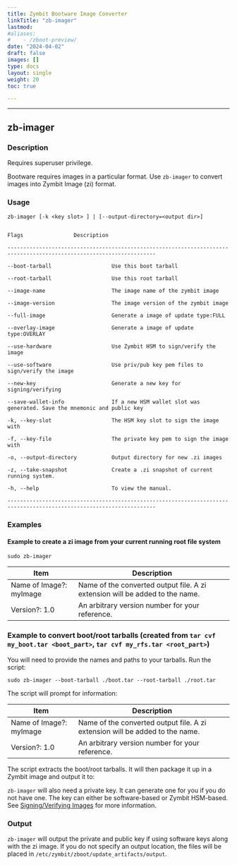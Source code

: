 ```yaml
---
title: Zymbit Bootware Image Converter
linkTitle: "zb-imager"
lastmod:
#aliases:
#    - /zboot-preview/
date: "2024-04-02"
draft: false
images: []
type: docs
layout: single
weight: 20
toc: true

---
```


-----


## zb-imager

### Description

Requires superuser privilege. 

Bootware requires images in a particular format. Use `zb-imager` to convert images into Zymbit Image (zi) format.

### Usage

```
zb-imager [-k <key slot> ] | [--output-directory=<output dir>]


Flags                Description

---------------------------------------------------------------------------------------------------------------------

--boot-tarball                   Use this boot tarball

--root-tarball                   Use this root tarball

--image-name                     The image name of the zymbit image

--image-version                  The image version of the zymbit image

--full-image                     Generate a image of update type:FULL

--overlay-image                  Generate a image of update type:OVERLAY

--use-hardware                   Use Zymbit HSM to sign/verify the image

--use-software                   Use priv/pub key pem files to sign/verify the image

--new-key                        Generate a new key for signing/verifying

--save-wallet-info               If a new HSM wallet slot was generated. Save the mnemonic and public key

-k, --key-slot                   The HSM key slot to sign the image with

-f, --key-file                   The private key pem to sign the image with

-o, --output-directory           Output directory for new .zi images

-z, --take-snapshot              Create a .zi snapshot of current running system.

-h, --help                       To view the manual.

---------------------------------------------------------------------------------------------------------------------

```


### Examples


#### Example to create a zi image from your current running root file system

```
sudo zb-imager
```
| Item | Description |
| ----- | ----- |
| Name of Image?: myImage            | Name of the converted output file. A zi extension will be added to the name. |
| Version?: 1.0                                 | An arbitrary version number for your reference. |

### Example to convert boot/root tarballs (created from `tar cvf my_boot.tar <boot_part>`, `tar cvf my_rfs.tar <root_part>`)

You will need to provide the names and paths to your tarballs. Run the script:

```
sudo zb-imager --boot-tarball ./boot.tar --root-tarball ./root.tar
```

The script will prompt for information:

| Item | Description |
| ----- | ----- |
|Name of Image?: myImage | Name of the converted output file. A zi extension will be added to the name. |
| Version?: 1.0 | An arbitrary version number for your reference. |

The script extracts the boot/root tarballs. It will then package it up in a Zymbit image and output it to:


`zb-imager` will also need a private key. It can generate one for you if you do not have one. The key can either be software-based or Zymbit HSM-based. See [Signing/Verifying Images](../features/signing) for more information.

### Output

`zb-imager` will output the private and public key if using software keys along with the zi image. If you do not specify an output location, the files will be placed in `/etc/zymbit/zboot/update_artifacts/output`.


